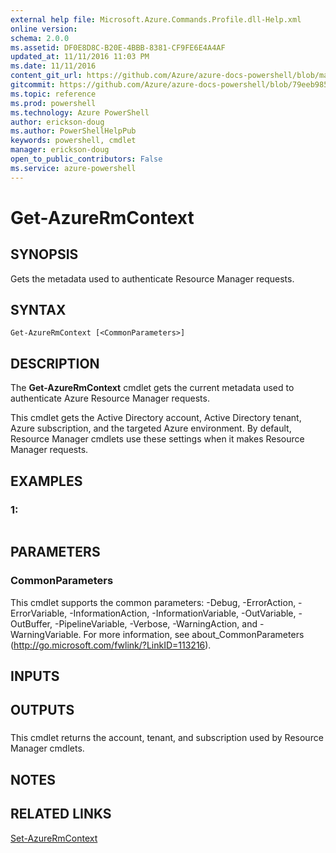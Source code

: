 ```yaml
---
external help file: Microsoft.Azure.Commands.Profile.dll-Help.xml
online version: 
schema: 2.0.0
ms.assetid: DF0E8D8C-B20E-4BBB-8381-CF9FE6E4A4AF
updated_at: 11/11/2016 11:03 PM
ms.date: 11/11/2016
content_git_url: https://github.com/Azure/azure-docs-powershell/blob/master/azureps-cmdlets-docs/ResourceManager/AzureRM.Profile/v2.2.0/Get-AzureRmContext.md
gitcommit: https://github.com/Azure/azure-docs-powershell/blob/79eeb985ea480979357fb4695832a0c3d29a48bf/azureps-cmdlets-docs/ResourceManager/AzureRM.Profile/v2.2.0/Get-AzureRmContext.md
ms.topic: reference
ms.prod: powershell
ms.technology: Azure PowerShell
author: erickson-doug
ms.author: PowerShellHelpPub
keywords: powershell, cmdlet
manager: erickson-doug
open_to_public_contributors: False
ms.service: azure-powershell
---
```


# Get-AzureRmContext

## SYNOPSIS
Gets the metadata used to authenticate Resource Manager requests.

## SYNTAX

```
Get-AzureRmContext [<CommonParameters>]
```

## DESCRIPTION
The **Get-AzureRmContext** cmdlet gets the current metadata used to authenticate Azure Resource Manager requests.

This cmdlet gets the Active Directory account, Active Directory tenant, Azure subscription, and the targeted Azure environment.
By default, Resource Manager cmdlets use these settings when it makes Resource Manager requests.

## EXAMPLES

### 1:
```

```

## PARAMETERS

### CommonParameters
This cmdlet supports the common parameters: -Debug, -ErrorAction, -ErrorVariable, -InformationAction, -InformationVariable, -OutVariable, -OutBuffer, -PipelineVariable, -Verbose, -WarningAction, and -WarningVariable. For more information, see about_CommonParameters (http://go.microsoft.com/fwlink/?LinkID=113216).

## INPUTS

## OUTPUTS

###  
This cmdlet returns the account, tenant, and subscription used by Resource Manager cmdlets.

## NOTES

## RELATED LINKS

[Set-AzureRmContext](xref:ResourceManager/AzureRM.Profile/v2.2.0/Set-AzureRmContext.md)


